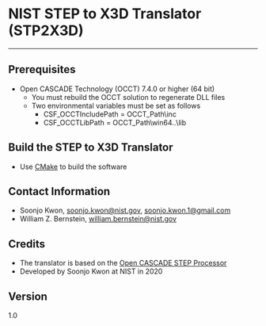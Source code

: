 # NIST STEP to X3D Translator (STP2X3D)
---
## Prerequisites
- Open CASCADE Technology (OCCT) 7.4.0 or higher (64 bit)
  - You must rebuild the OCCT solution to regenerate DLL files
  - Two environmental variables must be set as follows
    - CSF_OCCTIncludePath = OCCT_Path\inc
    - CSF_OCCTLibPath = OCCT_Path\win64\..\lib
## Build the STEP to X3D Translator
- Use [CMake](https://cmake.org/) to build the software
## Contact Information
- Soonjo Kwon, soonjo.kwon@nist.gov, soonjo.kwon.1@gmail.com
- William Z. Bernstein, william.bernstein@nist.gov
## Credits
- The translator is based on the [Open CASCADE STEP Processor](https://dev.opencascade.org/doc/overview/html/occt_user_guides__step.html)
- Developed by Soonjo Kwon at NIST in 2020
## Version
1.0
